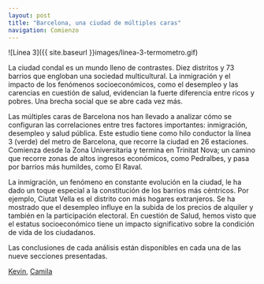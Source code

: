 ```yaml
---
layout: post
title: "Barcelona, una ciudad de múltiples caras"
navigation: Comienzo
---
```


![Línea 3]({{ site.baseurl }}images/linea-3-termometro.gif)



La ciudad condal es un mundo lleno de contrastes. Diez distritos y 73 barrios que engloban una sociedad multicultural. La inmigración y el impacto de los fenómenos socioeconómicos, como el desempleo y las carencias en cuestión de salud, evidencian la fuerte diferencia entre ricos y pobres. Una brecha social que se abre cada vez más. 

Las múltiples caras de Barcelona nos han llevado a analizar cómo se configuran las correlaciones entre tres factores importantes: inmigración, desempleo y salud pública. Este estudio tiene como hilo conductor la línea 3 (verde) del metro de Barcelona, que recorre la ciudad en 26 estaciones. Comienza desde la Zona Universitaria y termina en Trinitat Nova; un camino que recorre zonas de altos ingresos económicos, como Pedralbes, y pasa por barrios más humildes, como El Raval. 

La inmigración, un fenómeno en constante evolución en la ciudad, le ha dado un toque especial a la constitución de los barrios más céntricos. Por ejemplo, Ciutat Vella es el distrito con más hogares extranjeros. Se ha mostrado que el desempleo influye en la subida de los precios de alquiler y también en la participación electoral. En cuestión de Salud, hemos visto que el estatus socioeconómico tiene un impacto significativo sobre la condición de vida de los ciudadanos. 

Las conclusiones de cada análisis están disponibles en cada una de las nueve secciones presentadas. 


[Kevin](http://dondesea.es), [Camila](http://dondesea.es)
